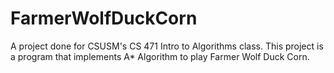 # FarmerWolfDuckCorn
A project done for CSUSM's CS 471 Intro to Algorithms class. This project is a program that implements A* Algorithm to play Farmer Wolf Duck Corn.
